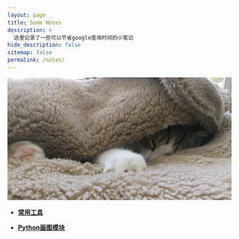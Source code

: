 ```yaml
---
layout: page
title: Some Notes
description: >
  这里记录了一些可以节省google查询时间的小笔记
hide_description: false
sitemap: false
permalink: /notes/
---
```

![Full-width image](/assets/img/blog/cat_0923.png)


* [**常用工具**](tools.md)

* [**Python画图模块**](notes_plot.md)
